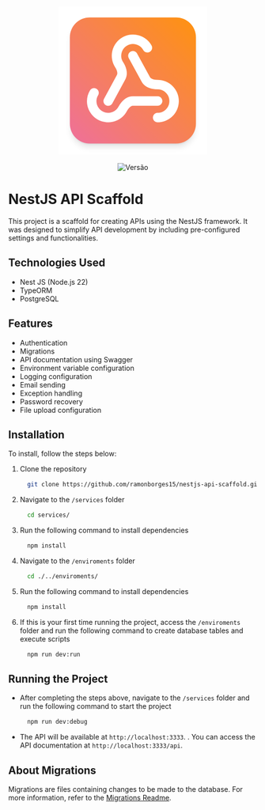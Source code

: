 <p align="center">
  <img src="./icon.png" alt="Logo" width="300">
</p>

<p align="center">
    <img src="https://img.shields.io/badge/vers%C3%A3o-1.0.0-blue" alt="Versão">
</p>

# NestJS API Scaffold
This project is a scaffold for creating APIs using the NestJS framework. It was designed to simplify API development by including pre-configured settings and functionalities.

## Technologies Used
- Nest JS (Node.js 22)
- TypeORM
- PostgreSQL

## Features
- Authentication
- Migrations
- API documentation using Swagger
- Environment variable configuration
- Logging configuration
- Email sending
- Exception handling
- Password recovery
- File upload configuration

## Installation
To install, follow the steps below:

1. Clone the repository
    ```bash
      git clone https://github.com/ramonborges15/nestjs-api-scaffold.git
    ```
2. Navigate to the `/services` folder
    ```bash
      cd services/
    ```
3. Run the following command to install dependencies
    ```bash
      npm install
    ```
4. Navigate to the `/enviroments` folder
    ```bash
      cd ./../enviroments/
    ```
5. Run the following command to install dependencies
    ```bash
      npm install
    ```
6. If this is your first time running the project, access the `/enviroments` folder and run the following command to create database tables and execute scripts
    ```bash
      npm run dev:run
    ```

## Running the Project
- After completing the steps above, navigate to the `/services` folder and run the following command to start the project

    ```bash
      npm run dev:debug
    ```

- The API will be available at `http://localhost:3333`. . You can access the API documentation at `http://localhost:3333/api`.

## About Migrations
Migrations are files containing changes to be made to the database. For more information, refer to the [Migrations Readme](./environments/README.md).